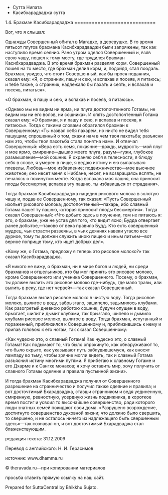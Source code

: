 









* Сутта Нипата
* Касибхарадваджа сутта


1\.4\. Брахман Касибхарадваджа
\=\=\=\=\=\=\=\=\=\=\=\=\=\=\=\=\=\=\=\=\=\=\=\=\=\=\=\=



Вот, что я слышал:


Однажды Совершенный обитал в Магадхе, в деревушке\. В то время пятьсот плугов брахмана Касибхарадваджи были запряжены, так как наступило время сеяния\. Рано утром оделся Совершенный и, взяв свою чашу, пошел к тому месту, где трудился брахман Касибхарадваджа\. В это время брахман разделял корм\. Совершенный пошел на то место, где брахман делил корм, и, подойдя, стал поодаль\. Брахман, увидев, что стоит Совершенный, как бы прося подаяния, сказал ему: «Я, о странник, пашу и сею, и вспахав и посеяв, я питаюсь; и тебе также, о странник, надлежало бы пахать и сеять, и вспахав и посеяв, питаться»\.


«О брахман, я пашу и сею, и вспахав и посеяв, я питаюсь»\.


«Однако мы не видим ни ярма, ни плуга достопочтенного Готамы, не видим мы ни его волов, ни сошника»\. И опять достопочтенный Готама сказал ему: «О брахман, я и пашу и сею, и вспахав и посеяв, я питаюсь»\. Тогда с такими словами обратился брахман к Совершенному: «Ты назвал себя пахарем, но никто не видел тебя пашущим; спрошенный о том, скажи нам в чем твоя пахотьба; разъясни нам это, чтобы твоя пахотьба стала понятна нам»\. И отвечал Совершенный: «Вера есть семя, покаяние—дождь, мудрость—мой плуг и мое ярмо, смирение—дышло моего плуга, разум—гужи, глубокое размышление—мой сошник\. Я охраняю себя в телесности, я блюду себя в слове, я умерен в пище, я ведаю истину и ею выпалываю плевелы\. Любовь—мое избавление; подвижничество—мое вьючное животное; оно несет меня к Ниббане, несет, не возвращаясь вспять, не печалясь о покинутом месте\. Когда вспахана моя пашня, она приносит плоды бессмертия; вспахав эту пашню, ты избавишься от страдания»\.


Тогда брахман Касибхарадваджа нацедил рисового молока в золотую чашу и, подав ее Совершенному, так сказал: «Пусть Совершенный изопьет рисового молока; достопочтенный—пахарь, ибо славный Готама пашет ту пашню, которая приносит плоды бессмертия»\. Тогда сказал Совершенный: «Что добыто здесь в поучении, тем не питаюсь я: это, о брахман, уже не устав для того, кто видит ясно; Будда отвергает ранее добытое,—таково от века правило Будд\. Кто есть совершенный мудрец, чьи страсти развеяны, в чьих деяниях навеки угасло все дурное, тому ты должен служить иною пищею и иным питьем—вот верное поприще тому, кто ищет добрых дел»\.


«Кому же, о Готама, предложу я теперь это рисовое молоко?» так сказал Касибхарадваджа\.


«Я никого не вижу, о брахман, ни в мире богов и людей, ни среди брахманов и отшельников, кто бы мог принять это рисовое молоко, кроме Совершенного или ученика Совершенного\. Посему, о брахман, ты должен вылить это рисовое молоко где\-нибудь, где мало травы, или вылить в реку, где нет червей»—так сказал Совершенный\.


Тогда брахман вылил рисовое молоко в чистую воду\. Тогда рисовое молоко, вылитое в воду, забрызгало, зашипело, задымилось клубами\. Как разогретый дневною работою сошник, будучи опущен в воду, брызгает, шипит и дымит клубами, так брызгало, шипело и дымило клубами рисовое молоко, вылитое в воду\. Тогда брахман, испуганный и пораженный, приблизился к Совершенному и, приблизившись к нему и припав головою к его ногам, так сказал Совершенному:


«Как чудесно это, о славный Готама\! Как чудесно это, о славный Готама\! Как подымают то, что было опрокинуто, как обнаруживают то, что было скрыто, как указывают путь заблудившемуся, как вносят лампаду во тьму, чтобы зрячие могли видеть, так и славный Готама разъяснил истину многими путями\. Я прибегаю к славному Готаме и его Дхарме и к Сангхе монахов; я хочу оставить мир, хочу получить от славного Готамы одеяние и правила пустынной жизни»\.


И тогда брахман Касибхарадваджа получил от Совершенного разрешение на странничество и получил также одеяние и правила; и вот досточтимый Бхарадваджа, ставши странником и ведя уединенную, смиренную, ревностную, усердную жизнь подвижника, в короткое время постиг и усвоил то высочайшее совершенство, ради которого люди знатных семей покидают свои дома\. «Разрушено возрождение, достигнуто совершенство духовной жизни; что должно было свершить, то свершено, и не осталось ничего из надлежащего быть свершенным здесь»—так сознавал он, и вот досточтимый Бхарадваджа стал блаженствующим\.



редакция текста: 31\.12\.2009


Перевод с английского: Н\. И\. Герасимов


источник: www\.dhamma\.ru


© theravada\.ru—при копировании материалов


просьба ставить прямую ссылку на наш сайт\.


Prepared for SuttaCentral by Bhikkhu Sujato\.






